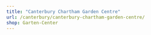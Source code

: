 ```yaml
---
title: "Canterbury Chartham Garden Centre"
url: /canterbury/canterbury-chartham-garden-centre/
shop: Garten-Center
---
```

